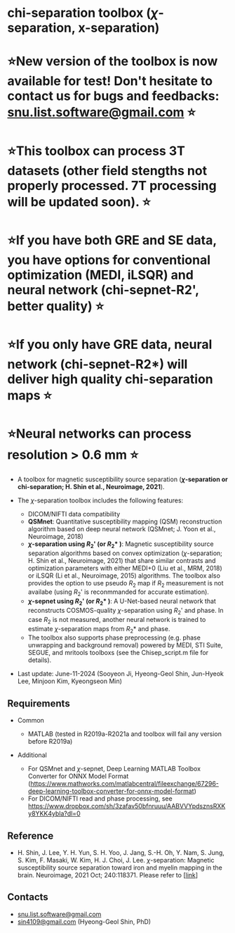 #  chi-separation toolbox (*&chi;*-separation, x-separation)

#  ⭐New version of the toolbox is now available for test! Don't hesitate to contact us for bugs and feedbacks: snu.list.software@gmail.com ⭐
#  ⭐This toolbox can process 3T datasets (other field stengths not properly processed. 7T processing will be updated soon). ⭐
#  ⭐If you have both GRE and SE data, you have options for conventional optimization (MEDI, iLSQR) and neural network (chi-sepnet-R2', better quality) ⭐
#  ⭐If you only have GRE data, neural network (chi-sepnet-R2*) will deliver high quality chi-separation maps ⭐
#  ⭐Neural networks can process resolution > 0.6 mm ⭐

* A toolbox for magnetic susceptibility source separation (**_&chi;_-separation or chi-separation; H. Shin et al., Neuroimage, 2021**). 

* The *&chi;*-separation toolbox includes the following features:
  - DICOM/NIFTI data compatibility
  - **QSMnet**: Quantitative susceptibility mapping (QSM) reconstruction algorithm based on deep neural network (QSMnet; J. Yoon et al., Neuroimage, 2018)
  - **_&chi;_-separation using _R_<sub>2</sub>' (or _R_<sub>2</sub>\* )**: Magnetic susceptibility source separation algorithms based on convex optimization (*&chi;*-separation; H. Shin et al., Neuroimage, 2021) that share similar contrasts and optimization parameters with either MEDI+0 (Liu et al., MRM, 2018) or iLSQR (Li et al., Neuroimage, 2015) algorithms. The toolbox also provides the option to use pseudo *R*<sub>2</sub> map if *R*<sub>2</sub> measurement is not availabe (using *R*<sub>2</sub>' is reconmmanded for accurate estimation).
  - **_&chi;_-sepnet using _R_<sub>2</sub>' (or _R_<sub>2</sub>\* )**: A U-Net-based neural network that reconstructs COSMOS-quality *&chi;*-separation using *R*<sub>2</sub>' and phase. In case *R*<sub>2</sub> is not measured, another neural network is trained to estimate *&chi;*-separation maps from *R*<sub>2</sub>\* and phase.
  - The toolbox also supports phase preprocessing (e.g. phase unwrapping and background removal) powered by MEDI, STI Suite, SEGUE, and mritools toolboxs (see the Chisep_script.m file for details). 

* Last update: June-11-2024 (Sooyeon Ji, Hyeong-Geol Shin, Jun-Hyeok Lee, Minjoon Kim, Kyeongseon Min)


## Requirements
* Common
  - MATLAB (tested in R2019a-R2021a and toolbox will fail any version before R2019a)

* Additional
  - For QSMnet and *&chi;*-sepnet, Deep Learning MATLAB Toolbox Converter for ONNX Model Format (https://www.mathworks.com/matlabcentral/fileexchange/67296-deep-learning-toolbox-converter-for-onnx-model-format)
  - For DICOM/NIFTI read and phase processing, see https://www.dropbox.com/sh/3zafav50bfnruuu/AABVVYpdsznsRXKy8YKK4ybla?dl=0

## Reference
* H. Shin, J. Lee, Y. H. Yun, S. H. Yoo, J. Jang, S.-H. Oh, Y. Nam, S. Jung, S. Kim, F. Masaki, W. Kim, H. J. Choi, J. Lee. *&chi;*-separation: Magnetic susceptibility source separation toward iron and myelin mapping in the brain. Neuroimage, 2021 Oct; 240:118371.
Please refer to [[link](https://github.com/SNU-LIST/chi-separation/blob/main/LIST_OF_PAPERS.md)]


## Contacts
* snu.list.software@gmail.com
* sin4109@gmail.com (Hyeong-Geol Shin, PhD)
